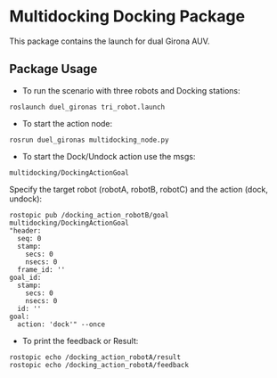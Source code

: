 # Multidocking Docking Package

This package  contains the launch for dual Girona AUV.

## Package Usage

* To run the scenario with three robots and Docking stations: 
```
roslaunch duel_gironas tri_robot.launch 
```
* To start the action node:
```
rosrun duel_gironas multidocking_node.py
```
* To start the Dock/Undock action use the msgs: 
```
multidocking/DockingActionGoal
```
Specify the target robot (robotA, robotB, robotC) and the action (dock, undock): 
```
rostopic pub /docking_action_robotB/goal multidocking/DockingActionGoal
"header:
  seq: 0
  stamp:
    secs: 0
    nsecs: 0
  frame_id: ''
goal_id:
  stamp:
    secs: 0
    nsecs: 0
  id: ''
goal:
  action: 'dock'" --once
```
* To print the feedback or Result:
```  
rostopic echo /docking_action_robotA/result
rostopic echo /docking_action_robotA/feedback
```